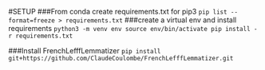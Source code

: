 #SETUP
###From conda create requirements.txt for pip3
`pip list --format=freeze > requirements.txt`
###create a virtual env and install requirements
`python3 -m venv env
source env/bin/activate
pip install -r requirements.txt`

###Install FrenchLefffLemmatizer
`pip install git+https://github.com/ClaudeCoulombe/FrenchLefffLemmatizer.git`
